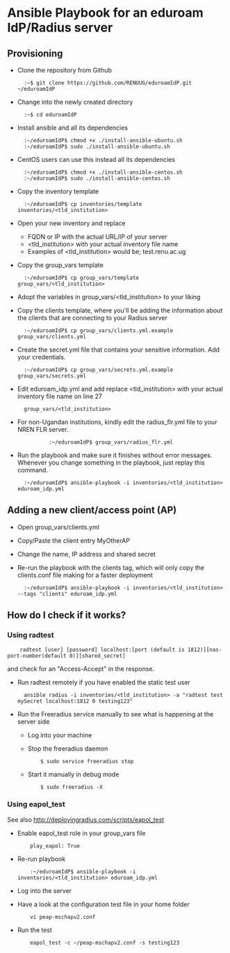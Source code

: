 
# Ansible Playbook for an eduroam IdP/Radius server

## Provisioning

- Clone the repository from Github

        :~$ git clone https://github.com/RENUUG/eduroamIdP.git ~/eduroamIdP

- Change into the newly created directory

        :~$ cd eduroamIdP

- Install ansible and all its dependencies

        :~/eduroamIdP$ chmod +x ./install-ansible-ubuntu.sh
        :~/eduroamIdP$ sudo ./install-ansible-ubuntu.sh

- CentOS users can use this instead all its dependencies

        :~/eduroamIdP$ chmod +x ./install-ansible-centos.sh
        :~/eduroamIdP$ sudo ./install-ansible-centos.sh

- Copy the inventory template

        :~/eduroamIdP$ cp inventories/template inventories/<tld_institution>

- Open your new inventory and replace

  - FQDN or IP with the actual URL/IP of your server
  - <tld_institution> with your actual inventory file name
  - Examples of <tld_institution> would be; test.renu.ac.ug

- Copy the group_vars template

        :~/eduroamIdP$ cp group_vars/template group_vars/<tld_institution>

- Adopt the variables in group_vars/<tld_institution> to your liking

- Copy the clients template, where you'll be adding the information about the clients that are connecting to your Radius server

        :~/eduroamIdP$ cp group_vars/clients.yml.example group_vars/clients.yml

- Create the secret.yml file that contains your sensitive information. Add your credentials.

        :~/eduroamIdP$ cp group_vars/secrets.yml.example group_vars/secrets.yml

- Edit eduroam_idp.yml and add replace <tld_institution> with your actual inventory file name on line 27

        group_vars/<tld_institution>

- For non-Ugandan institutions, kindly edit the radius_flr.yml file to your NREN FLR server.

                :~/eduroamIdP$ group_vars/radius_flr.yml

- Run the playbook and make sure it finishes without error messages. Whenever you change something in the playbook, just replay this command.

        :~/eduroamIdP$ ansible-playbook -i inventories/<tld_institution> eduroam_idp.yml

## Adding a new client/access point (AP)

- Open group_vars/clients.yml
- Copy/Paste the client entry MyOtherAP
- Change the name, IP address and shared secret
- Re-run the playbook with the clients tag, which will only copy the clients.conf file making for a faster deployment

        :~/eduroamIdP$ ansible-playbook -i inventories/<tld_institution> --tags "clients" eduroam_idp.yml


## How do I check if it works?

### Using radtest

        radtest [user] [password] localhost:[port (default is 1812)][nas-port-number(default 0)][shared_secret]

and check for an "Access-Accept" in the response.

- Run radtest remotely if you have enabled the static test user

        ansible radius -i inventories/<tld_institution> -a "radtest test mySecret localhost:1812 0 testing123"

- Run the Freeradius service manually to see what is happening at the server side

  - Log into your machine
  - Stop the freeradius daemon

            $ sudo service freeradius stop
  - Start it manually in debug mode

            $ sudo freeradius -X

### Using eapol_test

See also http://deployingradius.com/scripts/eapol_test

- Enable eapol_test role in your group_vars file

          play_eapol: True

- Re-run playbook

          :~/eduroamIdP$ ansible-playbook -i inventories/<tld_institution> eduroam_idp.yml          

- Log into the server
- Have a look at the configuration test file in your home folder

          vi peap-mschapv2.conf

- Run the test

          eapol_test -c ~/peap-mschapv2.conf -s testing123
